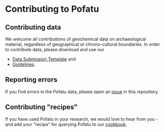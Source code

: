 # Contributing to Pofatu

## Contributing data

We welcome all contributions of geochemical data on archaeological material, 
regardless of geographical or chrono-cultural boundaries. In order to contribute 
data, please download and use our 
- [Data Submission Template](doc/Pofatu%20Data%20Submission%20Template.xlsx) and 
- [Guidelines](doc/Pofatu%20Data%20Submission%20Guidelines.pdf). 


## Reporting errors

If you find errors in the Pofatu data, please open an 
[issue](https://github.com/pofatu/pofatu-data/issues) in this repository.


## Contributing "recipes"

If you have used Pofatu in your research, we would love to hear from you - and
add your "recipe" for querying Pofatu to our [cookbook](doc/cookbook.md).